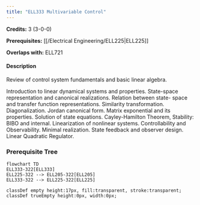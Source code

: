 ```yaml
---
title: "ELL333 Multivariable Control"
---
```

**Credits:** 3 (3-0-0)

**Prerequisites:** [[/Electrical Engineering/ELL225|ELL225]]

**Overlaps with:** ELL721

#### Description
Review of control system fundamentals and basic linear algebra.

Introduction to linear dynamical systems and properties. State-space representation and canonical realizations. Relation between state- space and transfer function representations. Similarity transformation. Diagonalization. Jordan canonical form. Matrix exponential and its properties. Solution of state equations. Cayley-Hamilton Theorem, Stability: BIBO and internal. Linearization of nonlinear systems. Controllability and Observability. Minimal realization. State feedback and observer design. Linear Quadratic Regulator.

### Prerequisite Tree

```mermaid
flowchart TD
ELL333-322[ELL333]
ELL225-322 --> ELL205-322[ELL205]
ELL333-322 --> ELL225-322[ELL225]

classDef empty height:17px, fill:transparent, stroke:transparent;
classDef trueEmpty height:0px, width:0px;
```